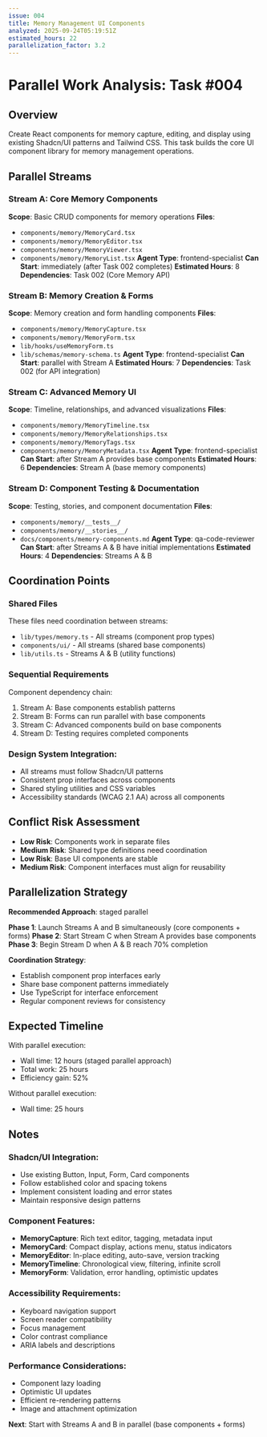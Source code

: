 ```yaml
---
issue: 004
title: Memory Management UI Components
analyzed: 2025-09-24T05:19:51Z
estimated_hours: 22
parallelization_factor: 3.2
---
```


# Parallel Work Analysis: Task #004

## Overview
Create React components for memory capture, editing, and display using existing Shadcn/UI patterns and Tailwind CSS. This task builds the core UI component library for memory management operations.

## Parallel Streams

### Stream A: Core Memory Components
**Scope**: Basic CRUD components for memory operations
**Files**:
- `components/memory/MemoryCard.tsx`
- `components/memory/MemoryEditor.tsx`
- `components/memory/MemoryViewer.tsx`
- `components/memory/MemoryList.tsx`
**Agent Type**: frontend-specialist
**Can Start**: immediately (after Task 002 completes)
**Estimated Hours**: 8
**Dependencies**: Task 002 (Core Memory API)

### Stream B: Memory Creation & Forms
**Scope**: Memory creation and form handling components
**Files**:
- `components/memory/MemoryCapture.tsx`
- `components/memory/MemoryForm.tsx`
- `lib/hooks/useMemoryForm.ts`
- `lib/schemas/memory-schema.ts`
**Agent Type**: frontend-specialist
**Can Start**: parallel with Stream A
**Estimated Hours**: 7
**Dependencies**: Task 002 (for API integration)

### Stream C: Advanced Memory UI
**Scope**: Timeline, relationships, and advanced visualizations
**Files**:
- `components/memory/MemoryTimeline.tsx`
- `components/memory/MemoryRelationships.tsx`
- `components/memory/MemoryTags.tsx`
- `components/memory/MemoryMetadata.tsx`
**Agent Type**: frontend-specialist
**Can Start**: after Stream A provides base components
**Estimated Hours**: 6
**Dependencies**: Stream A (base memory components)

### Stream D: Component Testing & Documentation
**Scope**: Testing, stories, and component documentation
**Files**:
- `components/memory/__tests__/`
- `components/memory/__stories__/`
- `docs/components/memory-components.md`
**Agent Type**: qa-code-reviewer
**Can Start**: after Streams A & B have initial implementations
**Estimated Hours**: 4
**Dependencies**: Streams A & B

## Coordination Points

### Shared Files
These files need coordination between streams:
- `lib/types/memory.ts` - All streams (component prop types)
- `components/ui/` - All streams (shared base components)
- `lib/utils.ts` - Streams A & B (utility functions)

### Sequential Requirements
Component dependency chain:
1. Stream A: Base components establish patterns
2. Stream B: Forms can run parallel with base components
3. Stream C: Advanced components build on base components
4. Stream D: Testing requires completed components

### Design System Integration:
- All streams must follow Shadcn/UI patterns
- Consistent prop interfaces across components
- Shared styling utilities and CSS variables
- Accessibility standards (WCAG 2.1 AA) across all components

## Conflict Risk Assessment
- **Low Risk**: Components work in separate files
- **Medium Risk**: Shared type definitions need coordination
- **Low Risk**: Base UI components are stable
- **Medium Risk**: Component interfaces must align for reusability

## Parallelization Strategy

**Recommended Approach**: staged parallel

**Phase 1**: Launch Streams A and B simultaneously (core components + forms)
**Phase 2**: Start Stream C when Stream A provides base components
**Phase 3**: Begin Stream D when A & B reach 70% completion

**Coordination Strategy**:
- Establish component prop interfaces early
- Share base component patterns immediately
- Use TypeScript for interface enforcement
- Regular component reviews for consistency

## Expected Timeline

With parallel execution:
- Wall time: 12 hours (staged parallel approach)
- Total work: 25 hours
- Efficiency gain: 52%

Without parallel execution:
- Wall time: 25 hours

## Notes

### Shadcn/UI Integration:
- Use existing Button, Input, Form, Card components
- Follow established color and spacing tokens
- Implement consistent loading and error states
- Maintain responsive design patterns

### Component Features:
- **MemoryCapture**: Rich text editor, tagging, metadata input
- **MemoryCard**: Compact display, actions menu, status indicators
- **MemoryEditor**: In-place editing, auto-save, version tracking
- **MemoryTimeline**: Chronological view, filtering, infinite scroll
- **MemoryForm**: Validation, error handling, optimistic updates

### Accessibility Requirements:
- Keyboard navigation support
- Screen reader compatibility
- Focus management
- Color contrast compliance
- ARIA labels and descriptions

### Performance Considerations:
- Component lazy loading
- Optimistic UI updates
- Efficient re-rendering patterns
- Image and attachment optimization

**Next**: Start with Streams A and B in parallel (base components + forms)